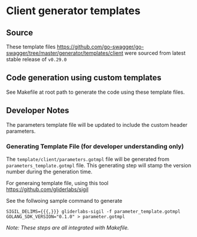 # Client generator templates

## Source

These template files https://github.com/go-swagger/go-swagger/tree/master/generator/templates/client were sourced from latest stable release of `v0.29.0`

## Code generation using custom templates

See Makefile at root path to generate the code using these template files.

## Developer Notes 

The parameters template file will be updated to include the custom header parameters.

### Generating Template File (for developer understanding only)

The `template/client/parameters.gotmpl` file will be generated from `parameters_template.gotmpl` file. This generating step will stamp the version number during the generation time.

For generaing template file, using this tool https://github.com/gliderlabs/sigil

See the follwoing sample command to generate

```
SIGIL_DELIMS={{{,}}} gliderlabs-sigil -f parameter_template.gotmpl GOLANG_SDK_VERSION="0.1.0" > parameter.gotmpl
```

*Note: These steps are all integrated with Makefile.*